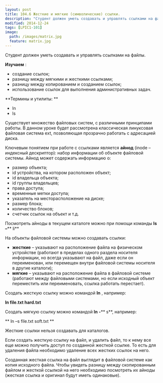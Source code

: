 ```yaml
---
layout: post
title: 104.6 Жесткие и мягкие (символические) ссылки.
description: "Студент должен уметь создавать и управлять ссылками на файлы."
modified: 2014-12-24
tags: [LPIC1-101]
image:
  path: /images/matrix.jpg
  feature: matrix.jpg
---
```

Студент должен уметь создавать и управлять ссылками на файлы.

**Изучаем** :

- создание ссылок;
- разницу между мягкими и жесткими ссылками;
- разницу между копированием и созданием ссылок;
- использование ссылок для выполнения административных задач.

**Термины и утилиты:       **

- ln
- ls



Существует множество файловых систем, с различными принципами работы. В данном уроке будет рассмотрена классическая линуксовая файловая система ext, позволяющая прозрачно работать с адресацией диска.

Ключевым понятием при работе с ссылками является **айнод** (inode – индексный дескриптор): набор информации об объекте файловой системы. Айнод может содержать информацию о:

- размер объекта;
- id устройства, на котором расположен объект;
- id владельца объекта;
- id группы владельцев;
- права доступа;
- временные метки доступа;
- указатель на месторасположение на диске;
- размер блока;
- количество блоков;
- счетчик ссылок на объект и т.д.

Посмотреть айноды в текущем каталоге можно при помощи команды **ls**  **–**** li**

На объекты файловой системы можно создавать ссылки:

- **жесткие** – указывают на расположение файла на физическом устройстве (работают в пределах одного раздела носителя информации, но всегда указывают на файл, даже если он переименован, или перемещен внутри файловой системы носителя в другие каталоги);
- **мягкие** – указывают на расположение файла в файловой системе (работают между файловыми системами, но если исходный объект переместить или переименовать, ссылка работать перестает).

Создать жесткую ссылку можно командой **ln** , например:

  **ln file.txt hard.txt**

Создать мягкую ссылку можно командой **ln**  **-**** s**, например:

** ln –s file.txt soft.txt  **

Жесткие ссылки нельзя создавать для каталогов.

Если создать жесткую ссылку на файл, и удалить файл, то к нему все еще можно получить доступ по созданной жесткой ссылке. То есть для удаления файла необходимо удаление всех жестких ссылок на него.

Созданная жесткая ссылка на файл выглядит в файловой системе как копия исходного файла. Чтобы увидеть разницу между скопированным файлом и жесткой ссылкой на него необходимо посмотреть их айноды (жесткая ссылка и оригинал будут иметь одинаковые).
